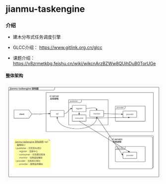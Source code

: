 # jianmu-taskengine

### 介绍
- 建木分布式任务调度引擎

- GLCC介绍： https://www.gitlink.org.cn/glcc

- 课题介绍： https://v8zrmetkbg.feishu.cn/wiki/wikcnArzBZWw8QUihDuB0TorUGe

#### 整体架构

![架构图](doc/image/jianmu-taskengine%20架构图.jpg)

